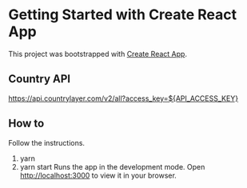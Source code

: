 # Getting Started with Create React App

This project was bootstrapped with [Create React App](https://github.com/facebook/create-react-app).

## Country API
https://api.countrylayer.com/v2/all?access_key=${API_ACCESS_KEY}

## How to 
Follow the instructions.
1. yarn
2. yarn start
Runs the app in the development mode.
Open [http://localhost:3000](http://localhost:3000) to view it in your browser.
